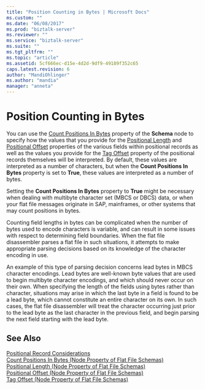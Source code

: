 ```yaml
---
title: "Position Counting in Bytes | Microsoft Docs"
ms.custom: ""
ms.date: "06/08/2017"
ms.prod: "biztalk-server"
ms.reviewer: ""
ms.service: "biztalk-server"
ms.suite: ""
ms.tgt_pltfrm: ""
ms.topic: "article"
ms.assetid: 5cf666ec-d15e-4d2d-9df9-49189f352c65
caps.latest.revision: 6
author: "MandiOhlinger"
ms.author: "mandia"
manager: "anneta"
---
```

# Position Counting in Bytes
You can use the [Count Positions In Bytes](../core/count-positions-in-bytes-node-property-of-flat-file-schemas.md) property of the **Schema** node to specify how the values that you provide for the [Positional Length](../core/positional-length-node-property-of-flat-file-schemas.md) and [Positional Offset](../core/positional-offset-node-property-of-flat-file-schemas.md) properties of the various fields within positional records as well as the values you provide for the [Tag Offset](../core/tag-offset-node-property-of-flat-file-schemas.md) property of the positional records themselves will be interpreted. By default, these values are interpreted as a number of characters, but when the **Count Positions In Bytes** property is set to **True**, these values are interpreted as a number of bytes.  
  
 Setting the **Count Positions In Bytes** property to **True** might be necessary when dealing with multibyte character set (MBCS or DBCS) data, or when your flat file messages originate in SAP, mainframes, or other systems that may count positions in bytes.  
  
 Counting field lengths in bytes can be complicated when the number of bytes used to encode characters is variable, and can result in some issues with respect to determining field boundaries. When the flat file disassembler parses a flat file in such situations, it attempts to make appropriate parsing decisions based on its knowledge of the character encoding in use.  
  
 An example of this type of parsing decision concerns lead bytes in MBCS character encodings. Lead bytes are well-known byte values that are used to begin multibyte character encodings, and which should never occur on their own. When specifying the length of the fields using bytes rather than character, situations may arise in which the last byte in a field is found to be a lead byte, which cannot constitute an entire character on its own. In such cases, the flat file disassembler will treat the character occurring just prior to the lead byte as the last character in the previous field, and begin parsing the next field starting with the lead byte.  
  
## See Also  
 [Positional Record Considerations](../core/positional-record-considerations.md)   
 [Count Positions In Bytes (Node Property of Flat File Schemas)](../core/count-positions-in-bytes-node-property-of-flat-file-schemas.md)   
 [Positional Length (Node Property of Flat File Schemas)](../core/positional-length-node-property-of-flat-file-schemas.md)   
 [Positional Offset (Node Property of Flat File Schemas)](../core/positional-offset-node-property-of-flat-file-schemas.md)   
 [Tag Offset (Node Property of Flat File Schemas)](../core/tag-offset-node-property-of-flat-file-schemas.md)